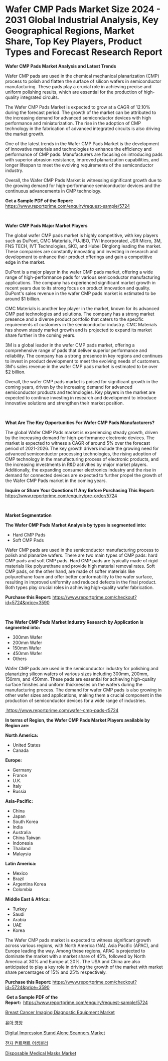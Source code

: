 <p><h1>Wafer CMP Pads Market Size 2024 - 2031 Global Industrial Analysis, Key Geographical Regions, Market Share, Top Key Players, Product Types and Forecast Research Report</h1></p><p><strong>Wafer CMP Pads Market Analysis and Latest Trends</strong></p>
<p><p>Wafer CMP pads are used in the chemical mechanical planarization (CMP) process to polish and flatten the surface of silicon wafers in semiconductor manufacturing. These pads play a crucial role in achieving precise and uniform polishing results, which are essential for the production of high-quality integrated circuits.</p><p>The Wafer CMP Pads Market is expected to grow at a CAGR of 12.10% during the forecast period. The growth of the market can be attributed to the increasing demand for advanced semiconductor devices with high performance and miniaturization. The rise in the adoption of CMP technology in the fabrication of advanced integrated circuits is also driving the market growth.</p><p>One of the latest trends in the Wafer CMP Pads Market is the development of innovative materials and technologies to enhance the efficiency and performance of CMP pads. Manufacturers are focusing on introducing pads with superior abrasion resistance, improved planarization capabilities, and longer lifespan to meet the evolving requirements of the semiconductor industry.</p><p>Overall, the Wafer CMP Pads Market is witnessing significant growth due to the growing demand for high-performance semiconductor devices and the continuous advancements in CMP technology.</p></p>
<p><strong>Get a Sample PDF of the Report:&nbsp;</strong> <a href="https://www.reportprime.com/enquiry/request-sample/5724">https://www.reportprime.com/enquiry/request-sample/5724</a></p>
<p>&nbsp;</p>
<p><strong>Wafer CMP Pads Major Market Players</strong></p>
<p><p>The global wafer CMP pads market is highly competitive, with key players such as DuPont, CMC Materials, FUJIBO, TWI Incorporated, JSR Micro, 3M, FNS TECH, IVT Technologies, SKC, and Hubei Dinglong leading the market. These companies are constantly innovating and investing in research and development to enhance their product offerings and gain a competitive edge in the market.</p><p>DuPont is a major player in the wafer CMP pads market, offering a wide range of high-performance pads for various semiconductor manufacturing applications. The company has experienced significant market growth in recent years due to its strong focus on product innovation and quality. DuPont's sales revenue in the wafer CMP pads market is estimated to be around $1 billion.</p><p>CMC Materials is another key player in the market, known for its advanced CMP pad technologies and solutions. The company has a strong market presence and a diverse product portfolio that caters to the specific requirements of customers in the semiconductor industry. CMC Materials has shown steady market growth and is projected to expand its market share further in the coming years.</p><p>3M is a global leader in the wafer CMP pads market, offering a comprehensive range of pads that deliver superior performance and reliability. The company has a strong presence in key regions and continues to invest in product development to meet the evolving needs of customers. 3M's sales revenue in the wafer CMP pads market is estimated to be over $2 billion.</p><p>Overall, the wafer CMP pads market is poised for significant growth in the coming years, driven by the increasing demand for advanced semiconductor products and technologies. Key players in the market are expected to continue investing in research and development to introduce innovative solutions and strengthen their market position.</p></p>
<p>&nbsp;</p>
<p><strong>What Are The Key Opportunities For Wafer CMP Pads Manufacturers?</strong></p>
<p><p>The global Wafer CMP Pads market is experiencing steady growth, driven by the increasing demand for high-performance electronic devices. The market is expected to witness a CAGR of around 5% over the forecast period of 2021-2026. The key growth drivers include the growing need for advanced semiconductor processing technologies, the rising adoption of CMP technology in the manufacturing process of electronic products, and the increasing investments in R&D activities by major market players. Additionally, the expanding consumer electronics industry and the rise in demand for connected devices are expected to further propel the growth of the Wafer CMP Pads market in the coming years.</p></p>
<p><strong>Inquire or Share Your Questions If Any Before Purchasing This Report:</strong> <a href="https://www.reportprime.com/enquiry/pre-order/5724">https://www.reportprime.com/enquiry/pre-order/5724</a></p>
<p>&nbsp;</p>
<p><strong>Market Segmentation</strong></p>
<p><strong>The Wafer CMP Pads Market Analysis by types is segmented into:</strong></p>
<p><ul><li>Hard CMP Pads</li><li>Soft CMP Pads</li></ul></p>
<p><p>Wafer CMP pads are used in the semiconductor manufacturing process to polish and planarize wafers. There are two main types of CMP pads: hard CMP pads and soft CMP pads. Hard CMP pads are typically made of rigid materials like polyurethane and provide high material removal rates. Soft CMP pads, on the other hand, are made of softer materials like polyurethane foam and offer better conformability to the wafer surface, resulting in improved uniformity and reduced defects in the final product. Both types play crucial roles in achieving high-quality wafer fabrication.</p></p>
<p><strong>Purchase this Report:&nbsp;</strong><a href="https://www.reportprime.com/checkout?id=5724&price=3590">https://www.reportprime.com/checkout?id=5724&price=3590</a></p>
<p>&nbsp;</p>
<p><strong>The Wafer CMP Pads Market Industry Research by Application is segmented into:</strong></p>
<p><ul><li>300mm Wafer</li><li>200mm Wafer</li><li>150mm Wafer</li><li>450mm Wafer</li><li>Others</li></ul></p>
<p><p>Wafer CMP pads are used in the semiconductor industry for polishing and planarizing silicon wafers of various sizes including 300mm, 200mm, 150mm, and 450mm. These pads are essential for achieving high-quality surface finishes and uniform thicknesses on the wafers during the manufacturing process. The demand for wafer CMP pads is also growing in other wafer sizes and applications, making them a crucial component in the production of semiconductor devices for a wide range of industries.</p></p>
<p><a href="https://www.reportprime.com/wafer-cmp-pads-r5724">&nbsp;https://www.reportprime.com/wafer-cmp-pads-r5724</a></p>
<p><strong>In terms of Region, the Wafer CMP Pads Market Players available by Region are:</strong></p>
<p>
    <p> <strong> North America: </strong>
        <ul>
            <li>United States</li>
            <li>Canada</li>
        </ul>
        </p> 
    <p> <strong> Europe: </strong>
        <ul>
            <li>Germany</li>
            <li>France</li>
            <li>U.K.</li>
            <li>Italy</li>
            <li>Russia</li>
        </ul>
        </p> 
    <p> <strong> Asia-Pacific: </strong>
        <ul>
            <li>China</li>
            <li>Japan</li>
            <li>South Korea</li>
            <li>India</li>
            <li>Australia</li>
            <li>China Taiwan</li>
            <li>Indonesia</li>
            <li>Thailand</li>
            <li>Malaysia</li>
        </ul>
        </p> 
    <p> <strong> Latin America: </strong>
        <ul>
            <li>Mexico</li>
            <li>Brazil</li>
            <li>Argentina Korea</li>
            <li>Colombia</li>
        </ul>
        </p> 
    <p> <strong> Middle East & Africa: </strong>
        <ul>
            <li>Turkey</li>
            <li>Saudi</li>
            <li>Arabia</li>
            <li>UAE</li>
            <li>Korea</li>
        </ul>
    </p>
    </p>
<p><p>The Wafer CMP pads market is expected to witness significant growth across various regions, with North America (NA), Asia Pacific (APAC), and Europe leading the way. Among these regions, APAC is projected to dominate the market with a market share of 45%, followed by North America at 30% and Europe at 20%. The USA and China are also anticipated to play a key role in driving the growth of the market with market share percentages of 15% and 25% respectively.</p></p>
<p><strong>Purchase this Report: </strong><a href="https://www.reportprime.com/checkout?id=5724&price=3590">https://www.reportprime.com/checkout?id=5724&price=3590</a></p>
<p>&nbsp;<strong>Get a Sample PDF of the Report:&nbsp;&nbsp;</strong><a href="https://www.reportprime.com/enquiry/request-sample/5724">https://www.reportprime.com/enquiry/request-sample/5724</a></p>
<p><strong></strong></p>
<p><p><a href="https://medium.com/@chloeconn57/breast-cancer-imaging-diagnostic-equipment-market-a-global-and-regional-analysis-focus-on-end-7e5082dd717b">Breast Cancer Imaging Diagnostic Equipment Market</a></p><p><a href="https://github.com/KellyLyncyh543964/Market-Research-Report-List-2/blob/main/930423960220.md">유아 영양</a></p><p><a href="https://issuu.com/reportprime-2/docs/digital-impression-stand-alone-scanners-market-siz">Digital Impression Stand Alone Scanners Market</a></p><p><a href="https://medium.com/@willislebsack/%EC%A0%84%EC%9E%90-%EA%B3%84%EC%95%BD-%EC%A1%B0%EB%A6%BD-%EC%8B%9C%EC%9E%A5-%EA%B0%9C%EC%9A%94-2024%EB%85%84%EB%B6%80%ED%84%B0-2031%EB%85%84%EA%B9%8C%EC%A7%80%EC%9D%98-%EA%B8%80%EB%A1%9C%EB%B2%8C-%EC%8B%9C%EC%9E%A5-%EB%8F%99%ED%96%A5-%EB%B0%8F-%EC%A0%84%EB%A7%9D-32f523c73de1">전자 컨트랙트 어셈블리</a></p><p><a href="https://issuu.com/reportprime-2/docs/disposable-medical-masks-market-size-2030.pptx">Disposable Medical Masks Market</a></p></p>